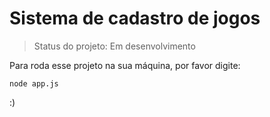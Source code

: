 <h1> Sistema de cadastro de jogos </h1>

> Status do projeto: Em desenvolvimento

Para roda esse projeto na sua máquina, por favor digite:
```
node app.js
```

:)